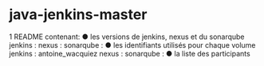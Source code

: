 # java-jenkins-master


1 README contenant:
● les versions de jenkins, nexus et du sonarqube
jenkins : 
nexus :
sonarqube :
● les identifiants utilisés pour chaque volume
jenkins : antoine_wacquiez
nexus :
sonarqube :
● la liste des participants
